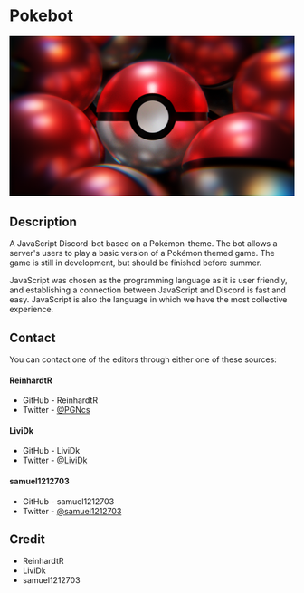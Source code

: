 # Pokebot
![alt text](PokeballsRender2.png)

## Description
A JavaScript Discord-bot based on a Pokémon-theme. The bot allows a server's users to play a basic version of a Pokémon themed game. The game is still in development, but should be finished before summer. 

JavaScript was chosen as the programming language as it is user friendly, and establishing a connection between JavaScript and Discord is fast and easy. JavaScript is also the language in which we have the most collective experience.

## Contact
You can contact one of the editors through either one of these sources:
#### ReinhardtR
* GitHub - ReinhardtR
* Twitter - [@PGNcs](https://twitter.com/PGNcs)
#### LiviDk
* GitHub - LiviDk
* Twitter - [@LiviDk](https://twitter.com/LiviDk)
#### samuel1212703
* GitHub - samuel1212703
* Twitter - [@samuel1212703](https://twitter.com/samuel1212703)

## Credit
* ReinhardtR
* LiviDk
* samuel1212703
